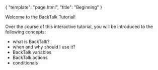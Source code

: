 {
    "template": "page.html",
    "title": "Beginning"
}

Welcome to the BackTalk Tutorial!

Over the course of this interactive tutorial, you will be introduced to the
following concepts:

 * what is BackTalk?
 * when and why should I use it?
 * BackTalk variables
 * BackTalk actions
 * conditionals
